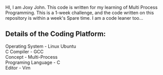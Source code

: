 HI, 
I am Joxy John. This code is written for my learning of Multi Process Programming. This is a 1-week challenge, and the code written on this repository is within a week's Spare time. I am a code leaner too...

Details of the Coding Platform:
-------------------------------------
Operating System    - Linux Ubuntu <br>
C Compiler          - GCC <br>
Concept             - Multi-Process <br>
Programing Language - C <br>
Editor              - Vim <br>


